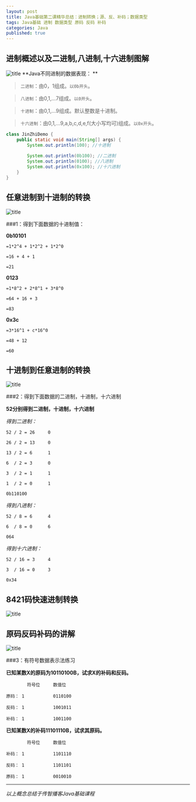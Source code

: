 ```yaml
---
layout: post
title: Java基础第二课精华总结：进制转换；源、反、补码；数据类型
tags: Java基础 进制 数据类型 原码 反码 补码
categories: Java
published: true
---
```


## 进制概述以及二进制,八进制,十六进制图解 ##
![title](/static/img/Java基础第二课精华总结/进制概述以及二进制,八进制,十六进制图解.bmp "进制图解")
**Java不同进制的数据表现：
**
>`二进制`：由0，1组成。`以0b开头`。

>`八进制`：由0,1,...7组成。`以0开头`。

>`十进制`：由0,1,...9组成。默认整数是十进制。

>`十六进制`：由0,1,...9,a,b,c,d,e,f(大小写均可)组成。`以0x开头`。

```Java
class JinZhiDemo {
	public static void main(String[] args) {
		System.out.println(100); //十进制
		
		System.out.println(0b100); //二进制
		System.out.println(0100); //八进制
		System.out.println(0x100); //十六进制
	}
}
```

## 任意进制到十进制的转换 ##

![title](/static/img/Java基础第二课精华总结/任意进制到十进制的转换.bmp "title")

###1：得到下面数据的十进制值：

**0b10101**

	=1*2^4 + 1*2^2 + 1*2^0
	
	=16 + 4 + 1
	
	=21

**0123**

	=1*8^2 + 2*8^1 + 3*8^0
	
	=64 + 16 + 3
	
	=83

**0x3c**

	=3*16^1 + c*16^0
	
	=48 + 12
	
	=60
## 十进制到任意进制的转换 ##

![title](/static/img/Java基础第二课精华总结/十进制到任意进制的转换.bmp "title")

###2：得到下面数据的二进制，十进制，十六进制

**52分别得到二进制，十进制，十六进制**

*得到二进制：*

	52 / 2 = 26		0

	26 / 2 = 13		0

	13 / 2 = 6		1

	6  / 2 = 3		0

	3  / 2 = 1		1

	1  / 2 = 0		1

	0b110100

*得到八进制：*

	52 / 8 = 6		4

	6  / 8 = 0		6

	064

*得到十六进制：*

	52 / 16 = 3		4

	3  / 16 = 0		3

	0x34

## 8421码快速进制转换 ##

![title](/static/img/Java基础第二课精华总结/快速的进制转换法.bmp "title")

## 原码反码补码的讲解 ##

![title](/static/img/Java基础第二课精华总结/原码反码补码的讲解.bmp "title")

###3：有符号数据表示法练习

**已知某数X的原码为10110100B，试求X的补码和反码。**
		
			符号位		数值位

	原码：	1			0110100

	反码：	1			1001011

	补码：	1			1001100
	
	

**已知某数X的补码11101110B，试求其原码。**
	
			符号位		数值位

	补码：	1			1101110

	反码：	1			1101101

	原码：	1			0010010

----------

*以上概念总结于传智播客Java基础课程*